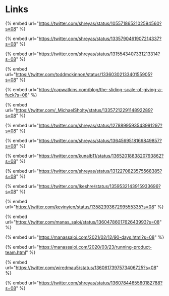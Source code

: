 # Links

{% embed url="https://twitter.com/shreyas/status/1055718652102594560?s=08" %}

{% embed url="https://twitter.com/shreyas/status/1335790461907214337?s=08" %}

{% embed url="https://twitter.com/shreyas/status/1315543407331213314?s=08" %}

{% embed url="https://twitter.com/toddmckinnon/status/1336030213340155905?s=08" %}

{% embed url="https://capwatkins.com/blog/the-sliding-scale-of-giving-a-fuck?s=08" %}

{% embed url="https://twitter.com/_MichaelSholty/status/1335721229114892289?s=08" %}

{% embed url="https://twitter.com/shreyas/status/1278899593543991297?s=08" %}

{% embed url="https://twitter.com/shreyas/status/1364569518169849857?s=08" %}

{% embed url="https://twitter.com/kunalb11/status/1365201883820793862?s=08" %}

{% embed url="https://twitter.com/shreyas/status/1312270823575568385?s=08" %}

{% embed url="https://twitter.com/lkeshre/status/1359532143915933696?s=08" %}

{% embed url="https://twitter.com/kevinyien/status/1358239367299555335?s=08" %}

{% embed url="https://twitter.com/manas_saloi/status/1360478601762643993?s=08" %}

{% embed url="https://manassaloi.com/2021/02/12/90-days.html?s=08" %}

{% embed url="https://manassaloi.com/2020/03/23/running-product-team.html" %}

{% embed url="https://twitter.com/wiredmau5/status/1360617397573406725?s=08" %}

{% embed url="https://twitter.com/shreyas/status/1360784465560182788?s=08" %}

